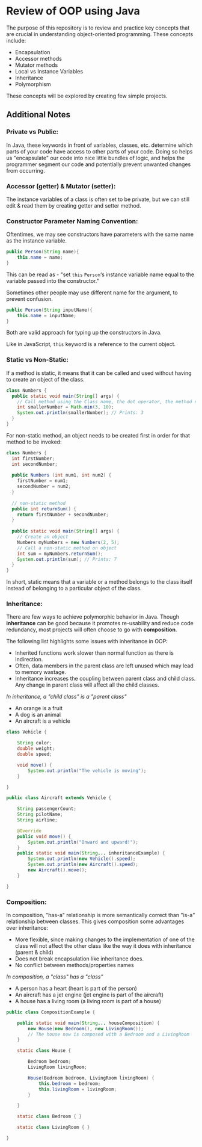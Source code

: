 # Review of OOP using Java

The purpose of this repository is to review and 
practice key concepts that are crucial in understanding
object-oriented programming. These concepts include:

- Encapsulation
- Accessor methods
- Mutator methods
- Local vs Instance Variables
- Inheritance
- Polymorphism

These concepts will be explored by creating few
simple projects.

## Additional Notes

### Private vs Public:
In Java, these keywords in front of variables, classes,
etc. determine which parts of your code have access to
other parts of your code. Doing so helps us "encapsulate" 
our code into nice little bundles of logic, and helps
the programmer segment our code and potentially prevent
unwanted changes from occurring.

### Accessor (getter) & Mutator (setter):
The instance variables of a class is often set to be 
private, but we can still edit & read them by creating 
getter and setter method.

### Constructor Parameter Naming Convention:
Oftentimes, we may see constructors have parameters
with the same name as the instance variable.
```java
public Person(String name){
    this.name = name;
}
```
This can be read as - "set `this` `Person`‘s instance 
variable name equal to the variable passed into the 
constructor."

Sometimes other people may use different name for the 
argument, to prevent confusion. 
```java
public Person(String inputName){
    this.name = inputName;
}
```
Both are valid approach for typing up the constructors
in Java.

Like in JavaScript, `this` keyword is a reference 
to the current object.

### Static vs Non-Static:
If a method is static, it means that it can be called
and used without having to create an object of the class.

```java
class Numbers {
  public static void main(String[] args) {
    // Call method using the Class name, the dot operator, the method name, and arguments
    int smallerNumber = Math.min(3, 10);
    System.out.println(smallerNumber); // Prints: 3
  }
}
```
For non-static method, an object needs to be created first
in order for that method to be invoked:

```java
class Numbers {
  int firstNumber;
  int secondNumber;
 
  public Numbers (int num1, int num2) {
    firstNumber = num1;
    secondNumber = num2;
  }
 
  // non-static method
  public int returnSum() {
    return firstNumber + secondNumber;
  }
 
  public static void main(String[] args) {
    // Create an object
    Numbers myNumbers = new Numbers(2, 5);
    // Call a non-static method on object
    int sum = myNumbers.returnSum();
    System.out.println(sum); // Prints: 7
  }
}
```

In short, static means that a variable or a method 
belongs to the class itself instead of belonging to a 
particular object of the class.

### Inheritance:

There are few ways to achieve polymorphic behavior
in Java. Though **inheritance** can be good because it 
promotes re-usability and reduce code redundancy, most
projects will often choose to go with **composition**.

The following list highlights some issues with 
inheritance in OOP:

- Inherited functions work slower than normal function 
as there is indirection.
- Often, data members in the parent class are left 
unused which may lead to memory wastage.
- Inheritance increases the coupling between parent
class and child class. Any change in parent class will
affect all the child classes.

_In inheritance, a "child class" is a "parent class"_

- An orange is a fruit
- A dog is an animal
- An aircraft is a vehicle

```java
class Vehicle {

    String color;
    double weight;
    double speed;

    void move() {
        System.out.println("The vehicle is moving");
    }

}

public class Aircraft extends Vehicle {

    String passengerCount;
    String pilotName;
    String airline;

    @Override
    public void move() {
        System.out.println("Onward and upward!");
    }
    public static void main(String... inheritanceExample) {
        System.out.println(new Vehicle().speed);
        System.out.println(new Aircraft().speed);
        new Aircraft().move();
    }

}
``` 

### Composition:
In composition, "has-a" relationship is more 
semantically correct than "is-a" relationship between
classes. This gives composition some advantages over 
inheritance:

- More flexible, since making changes to the 
implementation of one of the class will not affect the
other class like the way it does with inheritance 
(parent & child)
- Does not break encapsulation like inheritance does.
- No conflict between methods/properties names

_In composition, a "class" has a "class"_

- A person has a heart (heart is part of the person)
- An aircraft has a jet engine (jet engine is part of the aircraft)
- A house has a living room (a living room is part of a house)

```java
public class CompositionExample {

    public static void main(String... houseComposition) {
        new House(new Bedroom(), new LivingRoom());
        // The house now is composed with a Bedroom and a LivingRoom
    }

    static class House {

        Bedroom bedroom;
        LivingRoom livingRoom;

        House(Bedroom bedroom, LivingRoom livingRoom) {
            this.bedroom = bedroom;
            this.livingRoom = livingRoom;
        }

    }

    static class Bedroom { }

    static class LivingRoom { }

}
```
